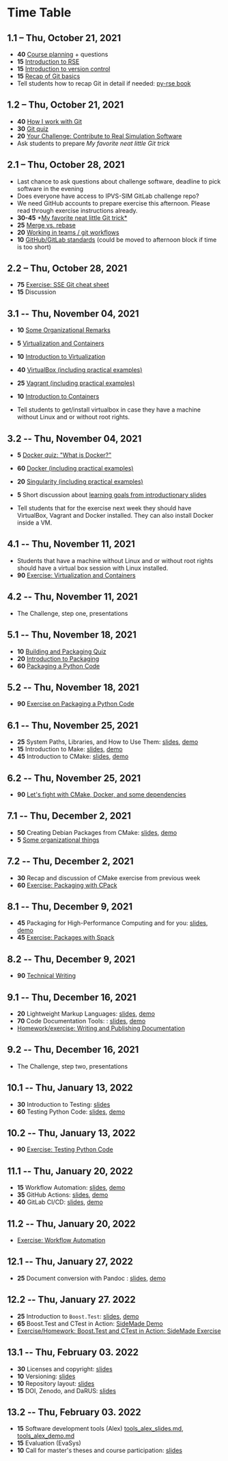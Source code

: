 # Time Table

## 1.1 – Thu, October 21, 2021

- **40** [Course planning](https://github.com/Simulation-Software-Engineering/Lecture-Material/blob/main/00_organization/course_intro_slides.md) + questions
- **15** [Introduction to RSE](https://github.com/Simulation-Software-Engineering/Lecture-Material/blob/main/00_organization/rse_basics_slides.md)
- **15** [Introduction to version control](https://github.com/Simulation-Software-Engineering/Lecture-Material/blob/main/01_version_control/intro_slides.md)
- **15** [Recap of Git basics](https://github.com/Simulation-Software-Engineering/Lecture-Material/blob/main/01_version_control/git_basics_demo.md#recap-of-git-basics)
- Tell students how to recap Git in detail if needed: [py-rse book](https://merely-useful.tech/py-rse/)

## 1.2 – Thu, October 21, 2021

- **40** [How I work with Git](https://github.com/Simulation-Software-Engineering/Lecture-Material/blob/main/01_version_control/git_basics_demo.md#how-i-work-with-git)
- **30** [Git quiz](https://github.com/Simulation-Software-Engineering/Lecture-Material/blob/main/01_version_control/git_quiz.md)
- **20** [Your Challenge: Contribute to Real Simulation Software](https://github.com/Simulation-Software-Engineering/Lecture-Material/blob/main/00_organization/challenge_intro_slides.md)
- Ask students to prepare *My favorite neat little Git trick*

## 2.1 – Thu, October 28, 2021

- Last chance to ask questions about challenge software, deadline to pick software in the evening
- Does everyone have access to IPVS-SIM GitLab challenge repo?
- We need GitHub accounts to prepare exercise this afternoon. Please read through exercise instructions already.
- **30-45** *[My favorite neat little Git trick*](https://github.com/Simulation-Software-Engineering/Lecture-Material/blob/main/01_version_control/my_favorite_neat_little_git_trick_demo.md)
- **25** [Merge vs. rebase](https://github.com/Simulation-Software-Engineering/Lecture-Material/blob/main/01_version_control/merge_rebase_slides.md)
- **20** [Working in teams / git workflows](https://github.com/Simulation-Software-Engineering/Lecture-Material/blob/main/01_version_control/workflow_slides.md)
- **10** [GitHub/GitLab standards](https://github.com/Simulation-Software-Engineering/Lecture-Material/blob/main/01_version_control/standards_slides.md) (could be moved to afternoon block if time is too short)

## 2.2 – Thu, October 28, 2021

- **75** [Exercise: SSE Git cheat sheet](https://github.com/Simulation-Software-Engineering/Lecture-Material/blob/main/01_version_control/cheat_sheet_exercise.md)
- **15** Discussion

## 3.1 -- Thu, November 04, 2021

- **10** [Some Organizational Remarks](https://github.com/Simulation-Software-Engineering/Lecture-Material/blob/main/00_organization/organizational_remarks_week3_slides.md)
- **5** [Virtualization and Containers](https://github.com/Simulation-Software-Engineering/Lecture-Material/blob/main/02_virtualization_and_containers/intro_slides.md)
- **10** [Introduction to Virtualization](https://github.com/Simulation-Software-Engineering/Lecture-Material/blob/main/02_virtualization_and_containers/virtualmachines_slides.md)
- **40** [VirtualBox (including practical examples)](https://github.com/Simulation-Software-Engineering/Lecture-Material/blob/main/02_virtualization_and_containers/virtualbox_slides.md)
- **25** [Vagrant (including practical examples)](https://github.com/Simulation-Software-Engineering/Lecture-Material/blob/main/02_virtualization_and_containers/vagrant_slides.md)
- **10** [Introduction to Containers](https://github.com/Simulation-Software-Engineering/Lecture-Material/blob/main/02_virtualization_and_containers/containers_slides.md)

- Tell students to get/install virtualbox in case they have a machine without Linux and or without root rights.

## 3.2 -- Thu, November 04, 2021

- **5** [Docker quiz: "What is Docker?"](https://github.com/Simulation-Software-Engineering/Lecture-Material/blob/main/02_virtualization_and_containers/docker_quiz.md)
- **60** [Docker (including practical examples)](https://github.com/Simulation-Software-Engineering/Lecture-Material/blob/main/02_virtualization_and_containers/docker_slides.md)
- **20** [Singularity (including practical examples)](https://github.com/Simulation-Software-Engineering/Lecture-Material/blob/main/02_virtualization_and_containers/singularity_slides.md)
- **5** Short discussion about [learning goals from introductionary slides](https://github.com/Simulation-Software-Engineering/Lecture-Material/blob/main/02_virtualization_and_containers/intro_slides.md)

- Tell students that for the exercise next week they should have VirtualBox, Vagrant and Docker installed. They can also install Docker inside a VM.

## 4.1 -- Thu, November 11, 2021

- Students that have a machine without Linux and or without root rights should have a virtual box session with Linux installed.
- **90** [Exercise: Virtualization and Containers](https://github.com/Simulation-Software-Engineering/Lecture-Material/blob/main/02_virtualization_and_containers/virtualmachines_containers_exercise.md)

## 4.2 -- Thu, November 11, 2021

- The Challenge, step one, presentations

## 5.1 -- Thu, November 18, 2021

- **10** [Building and Packaging Quiz](https://github.com/Simulation-Software-Engineering/Lecture-Material/blob/main/03_building_and_packaging/pypi_quiz.md)
- **20** [Introduction to Packaging](https://github.com/Simulation-Software-Engineering/Lecture-Material/blob/main/03_building_and_packaging/intro_slides.md)
- **60** [Packaging a Python Code](https://github.com/Simulation-Software-Engineering/Lecture-Material/blob/main/03_building_and_packaging/pypi_slides.md)

## 5.2 -- Thu, November 18, 2021

- **90** [Exercise on Packaging a Python Code](https://github.com/Simulation-Software-Engineering/Lecture-Material/blob/main/03_building_and_packaging/pypi_exercise.md)

## 6.1 -- Thu, November 25, 2021

- **25** System Paths, Libraries, and How to Use Them: [slides](https://github.com/Simulation-Software-Engineering/Lecture-Material/blob/main/03_building_and_packaging/systempaths_and_librarytools_slides.md), [demo](https://github.com/Simulation-Software-Engineering/Lecture-Material/blob/main/03_building_and_packaging/systempaths_and_librarytools_demo.md)
- **15** Introduction to Make: [slides](https://github.com/Simulation-Software-Engineering/Lecture-Material/blob/main/03_building_and_packaging/make_slides.md), [demo](https://github.com/Simulation-Software-Engineering/Lecture-Material/blob/main/03_building_and_packaging/make_demo.md)
- **45** Introduction to CMake: [slides](https://github.com/Simulation-Software-Engineering/Lecture-Material/blob/main/03_building_and_packaging/cmake_slides.md), [demo](https://github.com/Simulation-Software-Engineering/Lecture-Material/blob/main/03_building_and_packaging/cmake_demo.md)

## 6.2 -- Thu, November 25, 2021

- **90** [Let's fight with CMake, Docker, and some dependencies](https://github.com/Simulation-Software-Engineering/Lecture-Material/blob/main/03_building_and_packaging/cmake_exercise.md)

## 7.1 -- Thu, December 2, 2021

- **50** Creating Debian Packages from CMake: [slides](https://github.com/Simulation-Software-Engineering/Lecture-Material/blob/main/03_building_and_packaging/cpack_slides.md), [demo](https://github.com/Simulation-Software-Engineering/Lecture-Material/blob/main/03_building_and_packaging/cpack_demo.md)
- **5** [Some organizational things](https://github.com/Simulation-Software-Engineering/Lecture-Material/blob/main/00_organization/organizational_remarks_week7_slides.md)

## 7.2 -- Thu, December 2, 2021

- **30** Recap and discussion of CMake exercise from previous week
- **60** [Exercise: Packaging with CPack](https://github.com/Simulation-Software-Engineering/Lecture-Material/blob/main/03_building_and_packaging/cpack_exercise.md)

## 8.1 -- Thu, December 9, 2021

- **45** Packaging for High-Performance Computing and for you: [slides](https://github.com/Simulation-Software-Engineering/Lecture-Material/blob/main/03_building_and_packaging/spack_slides.md), [demo](https://github.com/Simulation-Software-Engineering/Lecture-Material/blob/main/03_building_and_packaging/spack_demo.md)
- **45** [Exercise: Packages with Spack](https://github.com/Simulation-Software-Engineering/Lecture-Material/blob/main/03_building_and_packaging/spack_exercise.md)

## 8.2 -- Thu, December 9, 2021

- **90** [Technical Writing](https://github.com/Simulation-Software-Engineering/Lecture-Material/blob/main/04_documentation/technical_writing_slides.md)

## 9.1 -- Thu, December 16, 2021

- **20** Lightweight Markup Languages: [slides](https://github.com/Simulation-Software-Engineering/Lecture-Material/blob/main/04_documentation/markup_languages_slides.md), [demo](https://github.com/Simulation-Software-Engineering/Lecture-Material/blob/main/04_documentation/markup_languages_demo.md)
- **70** Code Documentation Tools: : [slides](https://github.com/Simulation-Software-Engineering/Lecture-Material/blob/main/04_documentation/tools_slides.md), [demo](https://github.com/Simulation-Software-Engineering/Lecture-Material/blob/main/04_documentation/tools_demo.md)
- [Homework/exercise: Writing and Publishing Documentation](https://github.com/Simulation-Software-Engineering/Lecture-Material/blob/main/04_documentation/tools_exercise.md)

## 9.2 -- Thu, December 16, 2021

- The Challenge, step two, presentations

## 10.1 -- Thu, January 13, 2022

- **30** Introduction to Testing: [slides](https://github.com/Simulation-Software-Engineering/Lecture-Material/blob/main/05_testing_and_ci/intro_slides.md)
- **60** Testing Python Code: [slides](https://github.com/Simulation-Software-Engineering/Lecture-Material/blob/main/05_testing_and_ci/python_testing_slides.md), [demo](https://github.com/Simulation-Software-Engineering/Lecture-Material/blob/main/05_testing_and_ci/python_testing_demo.md)

## 10.2 -- Thu, January 13, 2022

- **90** [Exercise: Testing Python Code](https://github.com/Simulation-Software-Engineering/Lecture-Material/blob/main/05_testing_and_ci/python_testing_exercise.md)

## 11.1 -- Thu, January 20, 2022

- **15** Workflow Automation: [slides](https://github.com/Simulation-Software-Engineering/Lecture-Material/blob/main/05_testing_and_ci/automation_slides.md), [demo](https://github.com/Simulation-Software-Engineering/Lecture-Material/blob/main/05_testing_and_ci/automation_demo.md)
- **35** GitHub Actions: [slides](https://github.com/Simulation-Software-Engineering/Lecture-Material/blob/main/05_testing_and_ci/github_actions_slides.md), [demo](https://github.com/Simulation-Software-Engineering/Lecture-Material/blob/main/05_testing_and_ci/github_actions_gitlab_ci_demo.md)
- **40** GitLab CI/CD: [slides](https://github.com/Simulation-Software-Engineering/Lecture-Material/blob/main/05_testing_and_ci/gitlab_ci_slides.md), [demo](https://github.com/Simulation-Software-Engineering/Lecture-Material/blob/main/05_testing_and_ci/gitlab_ci_demo.md)

## 11.2 -- Thu, January 20, 2022

- [Exercise: Workflow Automation](https://github.com/Simulation-Software-Engineering/Lecture-Material/blob/main/05_testing_and_ci/automation_exercise.md)

## 12.1 -- Thu, January 27, 2022

- **25** Document conversion with Pandoc : [slides](https://github.com/Simulation-Software-Engineering/Lecture-Material/blob/main/04_documentation/pandoc_slides.md), [demo](https://github.com/Simulation-Software-Engineering/Lecture-Material/blob/main/04_documentation/pandoc_demo.md)

## 12.2 -- Thu, January 27. 2022

- **25** Introduction to `Boost.Test`: [slides](https://github.com/Simulation-Software-Engineering/Lecture-Material/blob/main/05_testing_and_ci/boost_testing_intro_slides.md), [demo](https://github.com/Simulation-Software-Engineering/Lecture-Material/blob/main/05_testing_and_ci/boost_testing_intro_demo.md)
- **65** Boost.Test and CTest in Action: [SideMade Demo](https://github.com/Simulation-Software-Engineering/Lecture-Material/blob/main/05_testing_and_ci/boost_testing_sidemade_demo.md)
- [Exercise/Homework: Boost.Test and CTest in Action: SideMade Exercise](https://github.com/Simulation-Software-Engineering/Lecture-Material/blob/main/05_testing_and_ci/boost_testing_exercise.md)

## 13.1 -- Thu, February 03. 2022

- **30** Licenses and copyright: [slides](https://github.com/Simulation-Software-Engineering/Lecture-Material/blob/main/06_miscellaneous/floss_licenses_slides.md)
- **10** Versioning: [slides](https://github.com/Simulation-Software-Engineering/Lecture-Material/blob/main/06_miscellaneous/versioning_slides.md)
- **10** Repository layout: [slides](https://github.com/Simulation-Software-Engineering/Lecture-Material/blob/main/06_miscellaneous/repository_layout_slides.md)
- **15** DOI, Zenodo, and DaRUS: [slides](https://github.com/Simulation-Software-Engineering/Lecture-Material/blob/main/06_miscellaneous/doi_zenodo_darus_slides.md)

## 13.2 -- Thu, February 03. 2022

- **15** Software development tools (Alex) [tools_alex_slides.md](https://github.com/Simulation-Software-Engineering/Lecture-Material/blob/main/06_miscellaneous/tools_alex_slides.md), [tools_alex_demo.md](https://github.com/Simulation-Software-Engineering/Lecture-Material/blob/main/06_miscellaneous/tools_alex_demo.md)
- **15** Evaluation (EvaSys)
- **10** Call for master's theses and course participation: [slides](https://github.com/Simulation-Software-Engineering/Lecture-Material/blob/main/06_miscellaneous/master_thesis_suggestions_slides.md)
